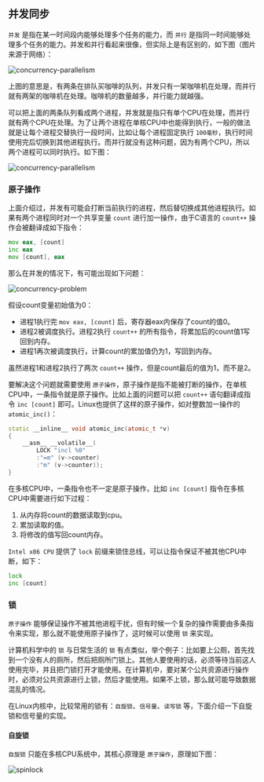 ## 并发同步

`并发` 是指在某一时间段内能够处理多个任务的能力，而 `并行` 是指同一时间能够处理多个任务的能力。并发和并行看起来很像，但实际上是有区别的，如下图（图片来源于网络）：

![concurrency-parallelism](https://raw.githubusercontent.com/liexusong/linux-source-code-analyze/master/images/concurrency-synchronize-1.png)

上图的意思是，有两条在排队买咖啡的队列，并发只有一架咖啡机在处理，而并行就有两架的咖啡机在处理。咖啡机的数量越多，并行能力就越强。

可以把上面的两条队列看成两个进程，并发就是指只有单个CPU在处理，而并行就有两个CPU在处理。为了让两个进程在单核CPU中也能得到执行，一般的做法就是让每个进程交替执行一段时间，比如让每个进程固定执行 `100毫秒`，执行时间使用完后切换到其他进程执行。而并行就没有这种问题，因为有两个CPU，所以两个进程可以同时执行。如下图：

![concurrency-parallelism](https://raw.githubusercontent.com/liexusong/linux-source-code-analyze/master/images/concurrency-synchronize-2.png)

### 原子操作

上面介绍过，并发有可能会打断当前执行的进程，然后替切换成其他进程执行。如果有两个进程同时对一个共享变量 `count` 进行加一操作，由于C语言的 `count++` 操作会被翻译成如下指令：
```asm
mov eax, [count]
inc eax
mov [count], eax
```
那么在并发的情况下，有可能出现如下问题：

![concurrency-problem](https://raw.githubusercontent.com/liexusong/linux-source-code-analyze/master/images/concurrency-synchronize-4.jpg)

假设count变量初始值为0：
* 进程1执行完 `mov eax, [count]` 后，寄存器eax内保存了count的值0。
* 进程2被调度执行。进程2执行 `count++` 的所有指令，将累加后的count值1写回到内存。
* 进程1再次被调度执行，计算count的累加值仍为1，写回到内存。

虽然进程1和进程2执行了两次 `count++` 操作，但是count最后的值为1，而不是2。

要解决这个问题就需要使用 `原子操作`，原子操作是指不能被打断的操作，在单核CPU中，一条指令就是原子操作。比如上面的问题可以把 `count++` 语句翻译成指令 `inc [count]` 即可。Linux也提供了这样的原子操作，如对整数加一操作的 `atomic_inc()`：
```cpp
static __inline__ void atomic_inc(atomic_t *v)
{
	__asm__ __volatile__(
		LOCK "incl %0"
		:"=m" (v->counter)
		:"m" (v->counter));
}
```

在多核CPU中，一条指令也不一定是原子操作，比如 `inc [count]` 指令在多核CPU中需要进行如下过程：
1. 从内存将count的数据读取到cpu。
2. 累加读取的值。
3. 将修改的值写回count内存。

`Intel x86 CPU` 提供了 `lock` 前缀来锁住总线，可以让指令保证不被其他CPU中断，如下：
```asm
lock
inc [count]
```

### 锁

`原子操作` 能够保证操作不被其他进程干扰，但有时候一个复杂的操作需要由多条指令来实现，那么就不能使用原子操作了，这时候可以使用 `锁` 来实现。

计算机科学中的 `锁` 与日常生活的 `锁` 有点类似，举个例子：比如要上公厕，首先找到一个没有人的厕所，然后把厕所门锁上。其他人要使用的话，必须等待当前这人使用完毕，并且把门锁打开才能使用。在计算机中，要对某个公共资源进行操作时，必须对公共资源进行上锁，然后才能使用。如果不上锁，那么就可能导致数据混乱的情况。

在Linux内核中，比较常用的锁有：`自旋锁`、`信号量`、`读写锁` 等，下面介绍一下自旋锁和信号量的实现。

#### 自旋锁

`自旋锁` 只能在多核CPU系统中，其核心原理是 `原子操作`，原理如下图：

![spinlock](https://raw.githubusercontent.com/liexusong/linux-source-code-analyze/master/images/concurrency-synchronize-spinlock.jpg)

